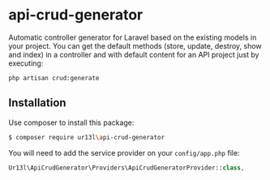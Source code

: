 # api-crud-generator
Automatic controller generator for Laravel based on the existing models in your project. You can get the default methods (store, update, destroy, show and index) in a controller and with default content for an API project just by executing:

` php artisan crud:generate `

## Installation

Use composer to install this package:

```sh
$ composer require ur13l\api-crud-generator
```

You will need to add the service provider on your `config/app.php` file:

```php
Ur13l\ApiCrudGenerator\Providers\ApiCrudGeneratorProvider::class,
```

